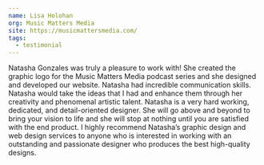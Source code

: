 ```yaml
---
name: Lisa Holohan
org: Music Matters Media
site: https://musicmattersmedia.com/
tags:
  - testimonial
---
```


<p>Natasha Gonzales was truly a pleasure to work with! She created the graphic logo for the Music Matters Media podcast series and she designed and developed our website. Natasha had incredible communication skills. Natasha would take the ideas that I had and enhance them through her creativity and phenomenal artistic talent. Natasha is a very hard working, dedicated, and detail-oriented designer. She will go above and beyond to bring your vision to life and she will stop at nothing until you are satisfied with the end product. I highly recommend Natasha’s graphic design and web design services to anyone who is interested in working with an outstanding and passionate designer who produces the best high-quality designs.</p>
